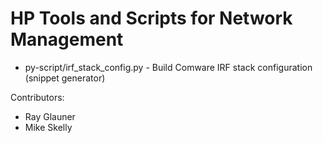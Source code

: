 # HP Tools and Scripts for Network Management

* py-script/irf_stack_config.py - Build Comware IRF stack configuration (snippet generator)

Contributors:
 * Ray Glauner
 * Mike Skelly
